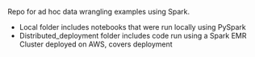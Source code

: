 Repo for ad hoc data wrangling examples using Spark.

* Local folder includes notebooks that were run locally using PySpark
* Distributed_deployment folder includes code run using a Spark EMR Cluster deployed on AWS, covers deployment
